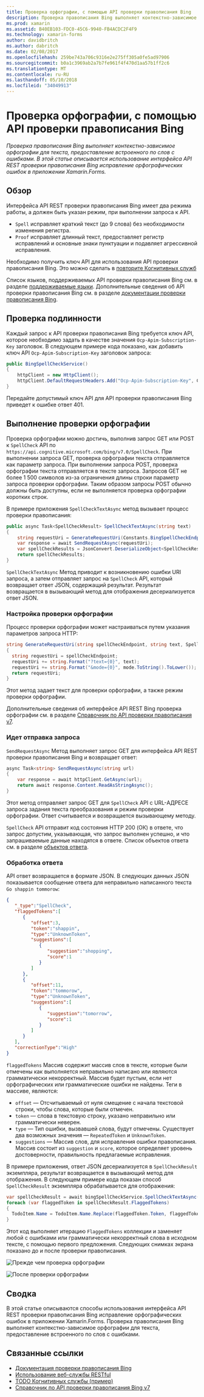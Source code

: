 ```yaml
---
title: Проверка орфографии, с помощью API проверки правописания Bing
description: Проверка правописания Bing выполняет контекстно-зависимое орфографии для текста, предоставление встроенного по слов с ошибками. В этой статье описывается использование интерфейса API REST проверки правописания Bing исправление орфографических ошибок в приложении Xamarin.Forms.
ms.prod: xamarin
ms.assetid: B40EB103-FDC0-45C6-9940-FB4ACDC2F4F9
ms.technology: xamarin-forms
author: davidbritch
ms.author: dabritch
ms.date: 02/08/2017
ms.openlocfilehash: 259be743a706c9316e2e275ff305a0fe5ad97906
ms.sourcegitcommit: b0a1c3969ab2a7b7fe961f4f470d1aa57b1ff2c6
ms.translationtype: MT
ms.contentlocale: ru-RU
ms.lasthandoff: 05/10/2018
ms.locfileid: "34049913"
---
```

# <a name="spell-checking-using-the-bing-spell-check-api"></a>Проверка орфографии, с помощью API проверки правописания Bing

_Проверка правописания Bing выполняет контекстно-зависимое орфографии для текста, предоставление встроенного по слов с ошибками. В этой статье описывается использование интерфейса API REST проверки правописания Bing исправление орфографических ошибок в приложении Xamarin.Forms._

## <a name="overview"></a>Обзор

Интерфейса API REST проверки правописания Bing имеет два режима работы, а должен быть указан режим, при выполнении запроса к API.

- `Spell` исправляет краткий текст (до 9 слова) без необходимости изменения регистра.
- `Proof` исправляет длинный текст, предоставляет регистр исправлений и основные знаки пунктуации и подавляет агрессивной исправления.

Необходимо получить ключ API для использования API проверки правописания Bing. Это можно сделать в [повторите Когнитивных служб](https://azure.microsoft.com/try/cognitive-services/)

Список языков, поддерживаемых API проверки правописания Bing см. в разделе [поддерживаемые языки](/azure/cognitive-services/bing-spell-check/bing-spell-check-supported-languages/). Дополнительные сведения об API проверки правописания Bing см. в разделе [документации проверки правописания Bing](/azure/cognitive-services/bing-spell-check/).

## <a name="authentication"></a>Проверка подлинности

Каждый запрос к API проверки правописания Bing требуется ключ API, которое необходимо задать в качестве значения `Ocp-Apim-Subscription-Key` заголовок. В следующем примере кода показано, как добавить ключ API `Ocp-Apim-Subscription-Key` заголовок запроса:

```csharp
public BingSpellCheckService()
{
    httpClient = new HttpClient();
    httpClient.DefaultRequestHeaders.Add("Ocp-Apim-Subscription-Key", Constants.BingSpellCheckApiKey);
}
```

Передайте допустимый ключ API для API проверки правописания Bing приведет к ошибке ответ 401.

## <a name="performing-spell-checking"></a>Выполнение проверки орфографии

Проверка орфографии можно достичь, выполнив запрос GET или POST к `SpellCheck` API по `https://api.cognitive.microsoft.com/bing/v7.0/SpellCheck`. При выполнении запроса GET, проверка орфографии текста отправляется как параметр запроса. При выполнении запроса POST, проверка орфографии текста отправляется в тексте запроса. Запросов GET не более 1 500 символов из-за ограничения длины строки параметр запроса проверки орфографии. Таким образом запросы POST обычно должны быть доступны, если не выполняется проверка орфографии коротких строк.

В примере приложения `SpellCheckTextAsync` метод вызывает процесс проверки правописания:

```csharp
public async Task<SpellCheckResult> SpellCheckTextAsync(string text)
{
    string requestUri = GenerateRequestUri(Constants.BingSpellCheckEndpoint, text, SpellCheckMode.Spell);
    var response = await SendRequestAsync(requestUri);
    var spellCheckResults = JsonConvert.DeserializeObject<SpellCheckResult>(response);
    return spellCheckResults;
}
```

`SpellCheckTextAsync` Метод приводит к возникновению ошибки URI запроса, а затем отправляет запрос на `SpellCheck` API, который возвращает ответ JSON, содержащий результат. Результат возвращается в вызывающий метод для отображения десериализуется ответ JSON.

### <a name="configuring-spell-checking"></a>Настройка проверки орфографии

Процесс проверки орфографии может настраиваться путем указания параметров запроса HTTP:

```csharp
string GenerateRequestUri(string spellCheckEndpoint, string text, SpellCheckMode mode)
{
  string requestUri = spellCheckEndpoint;
  requestUri += string.Format("?text={0}", text);                         // text to spell check
  requestUri += string.Format("&mode={0}", mode.ToString().ToLower());    // spellcheck mode - proof or spell
  return requestUri;
}
```

Этот метод задает текст для проверки орфографии, а также режим проверки орфографии.

Дополнительные сведения об интерфейсе API REST Bing проверка орфографии см. в разделе [Справочник по API проверки правописания v7](/rest/api/cognitiveservices/bing-spell-check-api-v7-reference/).

### <a name="sending-the-request"></a>Идет отправка запроса

`SendRequestAsync` Метод выполняет запрос GET для интерфейса API REST проверки правописания Bing и возвращает ответ:

```csharp
async Task<string> SendRequestAsync(string url)
{
    var response = await httpClient.GetAsync(url);
    return await response.Content.ReadAsStringAsync();
}
```

Этот метод отправляет запрос GET для `SpellCheck` API с URL-АДРЕСЕ запроса задания текста преобразования и режим проверки орфографии. Ответ считывается и возвращается вызывающему методу.

`SpellCheck` API отправит код состояния HTTP 200 (ОК) в ответе, что запрос допустим, указывающая, что запрос выполнен успешно, и что запрашиваемые данные находятся в ответе. Список объектов ответа см. в разделе [объектов ответа](/rest/api/cognitiveservices/bing-spell-check-api-v7-reference#response-objects).

### <a name="processing-the-response"></a>Обработка ответа

API ответ возвращается в формате JSON. В следующих данных JSON показывается сообщение ответа для неправильно написанного текста `Go shappin tommorow`:

```json
{  
   "_type":"SpellCheck",
   "flaggedTokens":[  
      {  
         "offset":3,
         "token":"shappin",
         "type":"UnknownToken",
         "suggestions":[  
            {  
               "suggestion":"shopping",
               "score":1
            }
         ]
      },
      {  
         "offset":11,
         "token":"tommorow",
         "type":"UnknownToken",
         "suggestions":[  
            {  
               "suggestion":"tomorrow",
               "score":1
            }
         ]
      }
   ],
   "correctionType":"High"
}
```

`flaggedTokens` Массив содержит массив слов в тексте, которые были отмечены как выполняется неправильно написано или являются грамматически некорректный. Массив будет пустым, если нет орфографических или грамматические ошибки не найдены. Теги в массиве, являются:

- `offset` — Отсчитываемый от нуля смещение с начала текстовой строки, чтобы слова, которые были отмечен.
- `token` — слова в текстовую строку, указано неправильно или грамматически неверен.
- `type` — Тип ошибки, вызвавшей слова, будут отмечены. Существует два возможных значения — `RepeatedToken` и `UnknownToken`.
- `suggestions` — Массив слов, для исправления ошибки правописания. Массив состоит из `suggestion` и `score`, которое определяет уровень достоверности, правильность предлагаемые исправления.

В примере приложения, ответ JSON десериализуется в `SpellCheckResult` экземпляра, результат возвращается в вызывающий метод для отображения. В следующем примере кода показан способ `SpellCheckResult` экземпляра обрабатывается для отображения:

```csharp
var spellCheckResult = await bingSpellCheckService.SpellCheckTextAsync(TodoItem.Name);
foreach (var flaggedToken in spellCheckResult.FlaggedTokens)
{
  TodoItem.Name = TodoItem.Name.Replace(flaggedToken.Token, flaggedToken.Suggestions.FirstOrDefault().Suggestion);
}
```

Этот код выполняет итерацию `FlaggedTokens` коллекции и заменяет любой с ошибками или грамматически некорректный слова в исходном тексте, с помощью первого предложения. Следующих снимках экрана показано до и после проверки правописания.

![](spell-check-images/before-spell-check.png "Прежде чем проверка орфографии")

![](spell-check-images/after-spell-check.png "После проверки орфографии")

## <a name="summary"></a>Сводка

В этой статье описываются способы использования интерфейса API REST проверки правописания Bing исправление орфографических ошибок в приложении Xamarin.Forms. Проверка правописания Bing выполняет контекстно-зависимое орфографии для текста, предоставление встроенного по слов с ошибками.

## <a name="related-links"></a>Связанные ссылки

- [Документация проверки правописания Bing](/azure/cognitive-services/bing-spell-check/)
- [Использование веб-службы RESTful](~/xamarin-forms/data-cloud/consuming/rest.md)
- [TODO Когнитивных службы (пример)](https://developer.xamarin.com/samples/xamarin-forms/WebServices/TodoCognitiveServices/)
- [Справочник по API проверки правописания Bing v7](/rest/api/cognitiveservices/bing-spell-check-api-v7-reference/)
